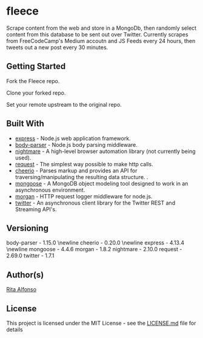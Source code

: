 # fleece
Scrape content from the web and store in a MongoDb, then randomly select content from this database to be sent out over Twitter. Currently scrapes from FreeCodeCamp's Medium accoutn and JS Feeds every 24 hours, then tweets out a new post every 30 minutes. 

## Getting Started

Fork the Fleece repo.

Clone your forked repo.

Set your remote upstream to the original repo.


## Built With

* [express](https://expressjs.com) - Node.js web application framework.
* [body-parser](https://www.npmjs.com/package/body-parser) - Node.js body parsing middleware.
* [nightmare](https://www.npmjs.com/package/nightmare) - A high-level browser automation library (not currently being used).
* [request](https://www.npmjs.com/package/request) - The simplest way possible to make http calls.
* [cheerio](https://www.npmjs.com/package/cheerio) - Parses markup and provides an API for traversing/manipulating the resulting data structure. .
* [mongoose](https://www.npmjs.com/package/mongoose) - A MongoDB object modeling tool designed to work in an asynchronous environment.
* [morgan](https://www.npmjs.com/package/morgan) - HTTP request logger middleware for node.js.
* [twitter](https://www.npmjs.com/package/twitter) - An asynchronous client library for the Twitter REST and Streaming API's.


## Versioning

body-parser - 1.15.0 \newline
cheerio - 0.20.0 \newline
express - 4.13.4 \newline
mongoose - 4.4.6
morgan - 1.8.2
nightmare - 2.10.0
request - 2.69.0
twitter - 1.7.1


## Author(s)

[Rita Alfonso](https://github.com/alfonsotech)


## License

This project is licensed under the MIT License - see the [LICENSE.md](LICENSE.md) file for details
